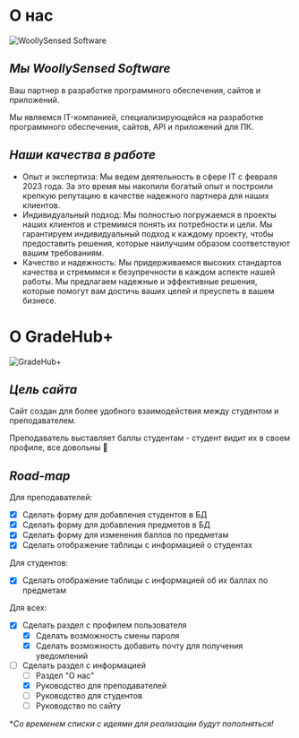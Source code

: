 # О нас
![WoollySensed Software](https://i.imgur.com/xqk0Y8t.png)
## ***Мы WoollySensed Software***
Ваш партнер в разработке программного обеспечения, сайтов и приложений. 

Мы являемся IT-компанией, специализирующейся на разработке программного обеспечения, сайтов, API и приложений для ПК.

## ***Наши качества в работе***
- Опыт и экспертиза: Мы ведем деятельность в сфере IT с февраля 2023 года.
За это время мы накопили богатый опыт и построили крепкую репутацию в качестве надежного партнера для наших клиентов.
- Индивидуальный подход: Мы полностью погружаемся в проекты наших клиентов и стремимся понять их потребности и цели.
Мы гарантируем индивидуальный подход к каждому проекту, чтобы предоставить решения, которые наилучшим образом соответствуют вашим требованиям.
- Качество и надежность: Мы придерживаемся высоких стандартов качества и стремимся к безупречности в каждом аспекте нашей работы.
Мы предлагаем надежные и эффективные решения, которые помогут вам достичь ваших целей и преуспеть в вашем бизнесе.

# О GradeHub+
![GradeHub+](https://i.imgur.com/rXoAUKX.png)
## ***Цель сайта***
Сайт создан для более удобного взаимодействия между студентом и преподавателем.

Преподаватель выставляет баллы студентам - студент видит их в своем профиле, все довольны 🙂


## ***Road-map***

Для преподавателей:
- [x] Сделать форму для добавления студентов в БД
- [x] Сделать форму для добавления предметов в БД
- [x] Сделать форму для изменения баллов по предметам
- [x] Сделать отображение таблицы с информацией о студентах

Для студентов:
- [x] Сделать отображение таблицы с информацией об их баллах по предметам 

Для всех:
- [x] Сделать раздел с профилем пользователя
	- [x] Сделать возможность смены пароля
	- [x] Сделать возможность добавить почту для получения уведомлений
- [ ] Сделать раздел с информацией
	- [ ] Раздел "О нас"
	- [x] Руководство для преподавателей
	- [ ] Руководство для студентов
	- [ ] Руководство по сайту

\**Со временем списки с идеями для реализации будут пополняться!*
